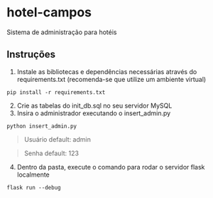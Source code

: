 # hotel-campos
Sistema de administração para hotéis

## Instruções
1. Instale as bibliotecas e dependências necessárias através do requirements.txt (recomenda-se que utilize um ambiente virtual)
```
pip install -r requirements.txt
```

2. Crie as tabelas do init_db.sql no seu servidor MySQL
3. Insira o administrador executando o insert_admin.py
```
python insert_admin.py
```
   > Usuário default: admin
   
   > Senha default: 123

4. Dentro da pasta, execute o comando para rodar o servidor flask localmente
```
flask run --debug
```
